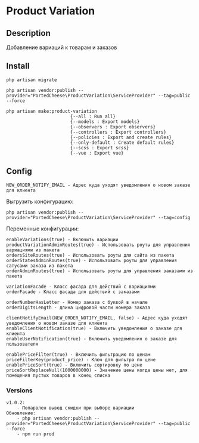 # Product Variation

## Description

Добавление вариаций к товарам и заказов

## Install
    php artisan migrate
    
    php artisan vendor:publish --provider="PortedCheese\ProductVariation\ServiceProvider" --tag=public --force
    
    php artisan make:product-variation
                            {--all : Run all}
                            {--models : Export models}
                            {--observers : Export observers}
                            {--controllers : Export controllers}
                            {--policies : Export and create rules}
                            {--only-default : Create default rules}
                            {--scss : Export scss}
                            {--vue : Export vue}
                            
## Config
    
    NEW_ORDER_NOTIFY_EMAIL - Адрес куда уходят уведомления о новом заказе для клиента

Выгрузить конфигурацию:

    php artisan vendor:publish --provider="PortedCheese\ProductVariation\ServiceProvider" --tag=config
    
Переменные конфигурации:

    enableVariations(true) - Включить вариации
    productVariationAdminRoutes(true) - Использовать роуты для управления вариациями из пакета
    ordersSiteRoutes(true) - Использовать роуты для сайта из пакета
    orderStatesAdminRoutes(true) - Использовать роуты для управления сатусами заказа из пакета
    orderAdminRoutes(true) - Использовать роуты для управления заказами из пакета
    
    variationFacade - Класс фасада для действий с вариациями
    orderFacade - Класс фасада для действий с заказами
    
    orderNumberHasLetter - Номер заказа с буквой в начале
    orderDigitsLength - длина цифровой части номера заказа
    
    clientNotifyEmail(NEW_ORDER_NOTIFY_EMAIL, false) - Адрес куда уходят уведомления о новом заказе для клиента
    enableClientNotification(true) - Включить уведомления о заказе для клиента
    enableUserNotification(true) - Включить уведомления о заказе для пользователя
    
    enablePriceFilter(true) - Включить фильтрацию по ценам
    priceFilterKey(product_price) - Ключ для фильтра по цене
    enablePriceSort(true) - Включить сортировку по цене
    priceSortReplaceNull(1000000000) - Значение цены когда цены нет, для помещения пустых товаров в конец списка
    
    
### Versions

    v1.0.2:
        - Попарвлен вывод скидки при выборе вариации
    Обновление:
        - php artisan vendor:publish --provider="PortedCheese\ProductVariation\ServiceProvider" --tag=public --force
        - npm run prod